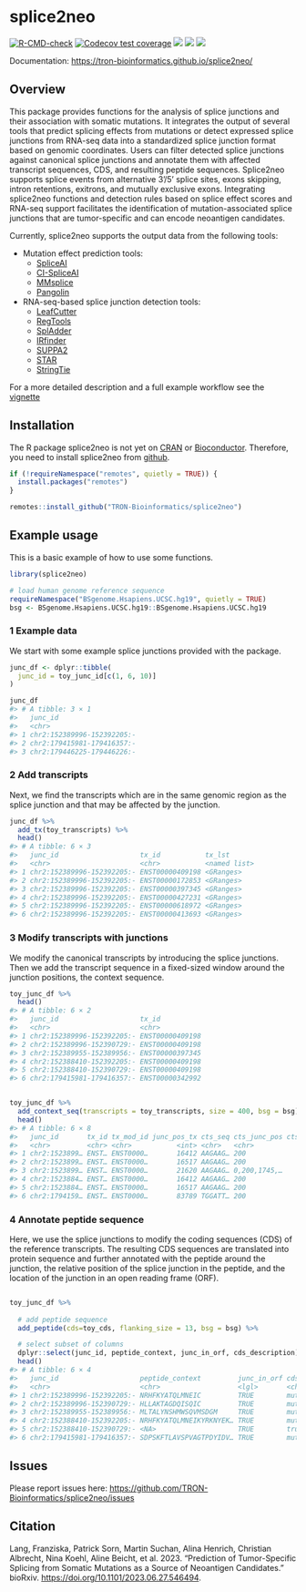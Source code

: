 
<!-- README.md is generated from README.Rmd. Please edit that file -->

# splice2neo

<!-- badges: start -->

[![R-CMD-check](https://github.com/TRON-Bioinformatics/splice2neo/workflows/R-CMD-check/badge.svg)](https://github.com/TRON-Bioinformatics/splice2neo/actions)
[![Codecov test
coverage](https://codecov.io/gh/TRON-Bioinformatics/splice2neo/branch/master/graph/badge.svg)](https://codecov.io/gh/TRON-Bioinformatics/splice2neo?branch=master)
[![](https://img.shields.io/badge/devel%20version-0.6.6-blue.svg)](https://github.com/TRON-Bioinformatics/splice2neo)
[![](https://img.shields.io/badge/lifecycle-experimental-blue.svg)](https://lifecycle.r-lib.org/articles/stages.html#experimental)
[![](https://img.shields.io/github/last-commit/TRON-Bioinformatics/splice2neo.svg)](https://github.com/TRON-Bioinformatics/splice2neo/commits/dev)
<!-- badges: end -->

Documentation: <https://tron-bioinformatics.github.io/splice2neo/>

## Overview

This package provides functions for the analysis of splice junctions and
their association with somatic mutations. It integrates the output of
several tools that predict splicing effects from mutations or detect
expressed splice junctions from RNA-seq data into a standardized splice
junction format based on genomic coordinates. Users can filter detected
splice junctions against canonical splice junctions and annotate them
with affected transcript sequences, CDS, and resulting peptide
sequences. Splice2neo supports splice events from alternative 3’/5’
splice sites, exons skipping, intron retentions, exitrons, and mutually
exclusive exons. Integrating splice2neo functions and detection rules
based on splice effect scores and RNA-seq support facilitates the
identification of mutation-associated splice junctions that are
tumor-specific and can encode neoantigen candidates.

Currently, splice2neo supports the output data from the following tools:

- Mutation effect prediction tools:
  - [SpliceAI](https://github.com/Illumina/SpliceAI)
  - [CI-SpliceAI](https://github.com/YStrauch/CI-SpliceAI__Annotation)
  - [MMsplice](https://github.com/gagneurlab/MMSplice_MTSplice)
  - [Pangolin](https://github.com/tkzeng/Pangolin)
- RNA-seq-based splice junction detection tools:
  - [LeafCutter](https://github.com/davidaknowles/leafcutter)
  - [RegTools](https://github.com/griffithlab/regtools)
  - [SplAdder](https://github.com/ratschlab/spladder)
  - [IRfinder](https://github.com/RitchieLabIGH/IRFinder)
  - [SUPPA2](https://github.com/comprna/SUPPA)
  - [STAR](https://github.com/alexdobin/STAR)
  - [StringTie](https://github.com/gpertea/stringtie)

For a more detailed description and a full example workflow see the
[vignette](https://tron-bioinformatics.github.io/splice2neo/articles/splice2neo_workflow.html)

## Installation

The R package splice2neo is not yet on
[CRAN](https://CRAN.R-project.org) or
[Bioconductor](https://www.bioconductor.org/). Therefore, you need to
install splice2neo from
[github](https://github.com/TRON-Bioinformatics/splice2neo).

``` r
if (!requireNamespace("remotes", quietly = TRUE)) {
  install.packages("remotes")
}

remotes::install_github("TRON-Bioinformatics/splice2neo")
```

## Example usage

This is a basic example of how to use some functions.

``` r
library(splice2neo)

# load human genome reference sequence
requireNamespace("BSgenome.Hsapiens.UCSC.hg19", quietly = TRUE)
bsg <- BSgenome.Hsapiens.UCSC.hg19::BSgenome.Hsapiens.UCSC.hg19
```

### 1 Example data

We start with some example splice junctions provided with the package.

``` r
junc_df <- dplyr::tibble(
  junc_id = toy_junc_id[c(1, 6, 10)]
)

junc_df
#> # A tibble: 3 × 1
#>   junc_id                   
#>   <chr>                     
#> 1 chr2:152389996-152392205:-
#> 2 chr2:179415981-179416357:-
#> 3 chr2:179446225-179446226:-
```

### 2 Add transcripts

Next, we find the transcripts which are in the same genomic region as
the splice junction and that may be affected by the junction.

``` r
junc_df %>% 
  add_tx(toy_transcripts) %>% 
  head()
#> # A tibble: 6 × 3
#>   junc_id                    tx_id           tx_lst      
#>   <chr>                      <chr>           <named list>
#> 1 chr2:152389996-152392205:- ENST00000409198 <GRanges>   
#> 2 chr2:152389996-152392205:- ENST00000172853 <GRanges>   
#> 3 chr2:152389996-152392205:- ENST00000397345 <GRanges>   
#> 4 chr2:152389996-152392205:- ENST00000427231 <GRanges>   
#> 5 chr2:152389996-152392205:- ENST00000618972 <GRanges>   
#> 6 chr2:152389996-152392205:- ENST00000413693 <GRanges>
```

### 3 Modify transcripts with junctions

We modify the canonical transcripts by introducing the splice junctions.
Then we add the transcript sequence in a fixed-sized window around the
junction positions, the context sequence.

``` r
toy_junc_df %>% 
  head()
#> # A tibble: 6 × 2
#>   junc_id                    tx_id          
#>   <chr>                      <chr>          
#> 1 chr2:152389996-152392205:- ENST00000409198
#> 2 chr2:152389996-152390729:- ENST00000409198
#> 3 chr2:152389955-152389956:- ENST00000397345
#> 4 chr2:152388410-152392205:- ENST00000409198
#> 5 chr2:152388410-152390729:- ENST00000409198
#> 6 chr2:179415981-179416357:- ENST00000342992


toy_junc_df %>% 
  add_context_seq(transcripts = toy_transcripts, size = 400, bsg = bsg) %>% 
  head()
#> # A tibble: 6 × 8
#>   junc_id       tx_id tx_mod_id junc_pos_tx cts_seq cts_junc_pos cts_size cts_id
#>   <chr>         <chr> <chr>           <int> <chr>   <chr>           <int> <chr> 
#> 1 chr2:1523899… ENST… ENST0000…       16412 AAGAAG… 200               400 90bfc…
#> 2 chr2:1523899… ENST… ENST0000…       16517 AAGAAG… 200               400 26f77…
#> 3 chr2:1523899… ENST… ENST0000…       21620 AAGAAG… 0,200,1745,…     1945 f1f2c…
#> 4 chr2:1523884… ENST… ENST0000…       16412 AAGAAG… 200               400 d4f9e…
#> 5 chr2:1523884… ENST… ENST0000…       16517 AAGAAG… 200               400 c715a…
#> 6 chr2:1794159… ENST… ENST0000…       83789 TGGATT… 200               400 0128d…
```

### 4 Annotate peptide sequence

Here, we use the splice junctions to modify the coding sequences (CDS)
of the reference transcripts. The resulting CDS sequences are translated
into protein sequence and further annotated with the peptide around the
junction, the relative position of the splice junction in the peptide,
and the location of the junction in an open reading frame (ORF).

``` r

toy_junc_df %>% 
  
  # add peptide sequence
  add_peptide(cds=toy_cds, flanking_size = 13, bsg = bsg) %>% 

  # select subset of columns
  dplyr::select(junc_id, peptide_context, junc_in_orf, cds_description) %>% 
  head()
#> # A tibble: 6 × 4
#>   junc_id                    peptide_context         junc_in_orf cds_description
#>   <chr>                      <chr>                   <lgl>       <chr>          
#> 1 chr2:152389996-152392205:- NRHFKYATQLMNEIC         TRUE        mutated cds    
#> 2 chr2:152389996-152390729:- HLLAKTAGDQISQIC         TRUE        mutated cds    
#> 3 chr2:152389955-152389956:- MLTALYNSHMWSQVMSDGM     TRUE        mutated cds    
#> 4 chr2:152388410-152392205:- NRHFKYATQLMNEIKYRKNYEK… TRUE        mutated cds    
#> 5 chr2:152388410-152390729:- <NA>                    TRUE        truncated cds  
#> 6 chr2:179415981-179416357:- SDPSKFTLAVSPVAGTPDYIDV… TRUE        mutated cds
```

## Issues

Please report issues here:
<https://github.com/TRON-Bioinformatics/splice2neo/issues>

## Citation

Lang, Franziska, Patrick Sorn, Martin Suchan, Alina Henrich, Christian
Albrecht, Nina Koehl, Aline Beicht, et al. 2023. “Prediction of
Tumor-Specific Splicing from Somatic Mutations as a Source of Neoantigen
Candidates.” bioRxiv. <https://doi.org/10.1101/2023.06.27.546494>.
